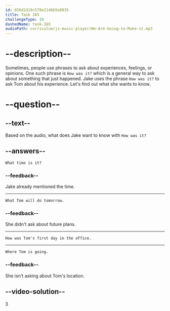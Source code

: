 ```yaml
---
id: 656d2d19c570e2146b5e8835
title: Task 165
challengeType: 19
dashedName: task-165
audioPath: curriculum/js-music-player/We-Are-Going-to-Make-it.mp3
---
```


<!--
AUDIO REFERENCE:
Jake: Well, five o'clock. I guess this is it for your first day. How was it?
-->

# --description--

Sometimes, people use phrases to ask about experiences, feelings, or opinions. One such phrase is `How was it?` which is a general way to ask about something that just happened. Jake uses the phrase `How was it?` to ask Tom about his experience. Let's find out what she wants to know.

# --question--

## --text--

Based on the audio, what does Jake want to know with `How was it?`

## --answers--

`What time is it?`

### --feedback--

Jake already mentioned the time.

---

`What Tom will do tomorrow.`

### --feedback--

She didn't ask about future plans.

---

`How was Tom's first day in the office.`

---

`Where Tom is going.`

### --feedback--

She isn't asking about Tom's location.

## --video-solution--

3
